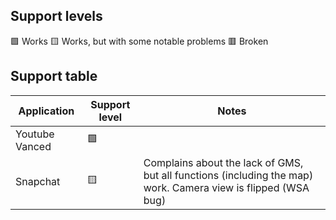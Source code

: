 ## Support levels

🟩 Works
🟨 Works, but with some notable problems
🟥 Broken

## Support table

|Application                   |Support level  |Notes                   |
|------------------------------|---------------|------------------------|
|Youtube Vanced                | 🟩            ||
|Snapchat                      | 🟨            |Complains about the lack of GMS, but all functions (including the map) work. Camera view is flipped (WSA bug) |